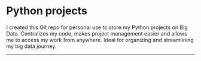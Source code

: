# Python projects

I created this Git repo for personal use to store my Python projects on Big Data. Centralizes my code, makes project management easier and allows me to access my work from anywhere. Ideal for organizing and streamlining my big data journey.
***

